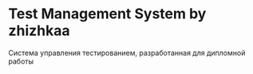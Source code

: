# Test Management System by zhizhkaa
Система управления тестированием, разработанная для дипломной работы

